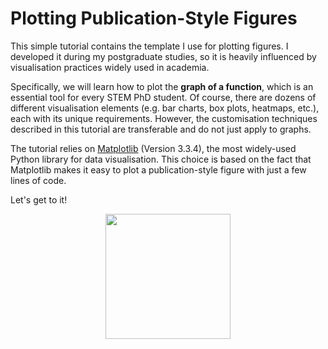 # Plotting Publication-Style Figures

This simple tutorial contains the template I use for plotting figures. I developed it during my postgraduate studies, so it is heavily influenced by visualisation practices widely used in academia. 

Specifically, we will learn how to plot the **graph of a function**, which is an essential tool for every STEM PhD student. Of course, there are dozens of different visualisation elements (e.g. bar charts, box plots, heatmaps, etc.), each with its unique requirements. However, the customisation techniques described in this tutorial are transferable and do not just apply to graphs.

The tutorial relies on [Matplotlib](https://matplotlib.org/) (Version 3.3.4), the most widely-used Python library for data visualisation. This choice is based on the fact that Matplotlib makes it easy to plot a publication-style figure with just a few lines of code.

Let's get to it!

<p align="center"><img width="200" src="https://upload.wikimedia.org/wikipedia/commons/0/01/Created_with_Matplotlib-logo.svg"></p>
